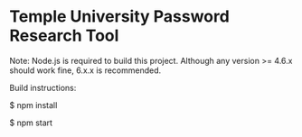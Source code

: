 # Temple University Password Research Tool

Note: Node.js is required to build this project. Although any version >= 4.6.x should work fine, 6.x.x is recommended.

Build instructions:

$ npm install

$ npm start
